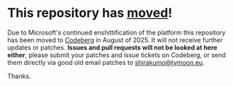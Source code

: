 # This repository has [moved](https://shirakumo.org/projects/reader)!
Due to Microsoft's continued enshittification of the platform this repository has been moved to [Codeberg](https://shirakumo.org/projects/reader) in August of 2025. It will not receive further updates or patches. **Issues and pull requests will not be looked at here either**, please submit your patches and issue tickets on Codeberg, or send them directly via good old email patches to [shirakumo@tymoon.eu](mailto:shirakumo@tymoon.eu).

Thanks.